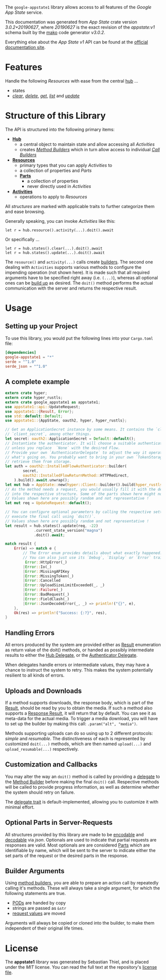 <!---
DO NOT EDIT !
This file was generated automatically from 'src/mako/api/README.md.mako'
DO NOT EDIT !
-->
The `google-appstate1` library allows access to all features of the *Google App State* service.

This documentation was generated from *App State* crate version *3.0.2+20190627*, where *20190627* is the exact revision of the *appstate:v1* schema built by the [mako](http://www.makotemplates.org/) code generator *v3.0.2*.

Everything else about the *App State* *v1* API can be found at the
[official documentation site](https://developers.google.com/games/services/web/api/states).
# Features

Handle the following *Resources* with ease from the central [hub](https://docs.rs/google-appstate1/3.0.2+20190627/google_appstate1/AppState) ... 

* states
 * [*clear*](https://docs.rs/google-appstate1/3.0.2+20190627/google_appstate1/api::StateClearCall), [*delete*](https://docs.rs/google-appstate1/3.0.2+20190627/google_appstate1/api::StateDeleteCall), [*get*](https://docs.rs/google-appstate1/3.0.2+20190627/google_appstate1/api::StateGetCall), [*list*](https://docs.rs/google-appstate1/3.0.2+20190627/google_appstate1/api::StateListCall) and [*update*](https://docs.rs/google-appstate1/3.0.2+20190627/google_appstate1/api::StateUpdateCall)




# Structure of this Library

The API is structured into the following primary items:

* **[Hub](https://docs.rs/google-appstate1/3.0.2+20190627/google_appstate1/AppState)**
    * a central object to maintain state and allow accessing all *Activities*
    * creates [*Method Builders*](https://docs.rs/google-appstate1/3.0.2+20190627/google_appstate1/client::MethodsBuilder) which in turn
      allow access to individual [*Call Builders*](https://docs.rs/google-appstate1/3.0.2+20190627/google_appstate1/client::CallBuilder)
* **[Resources](https://docs.rs/google-appstate1/3.0.2+20190627/google_appstate1/client::Resource)**
    * primary types that you can apply *Activities* to
    * a collection of properties and *Parts*
    * **[Parts](https://docs.rs/google-appstate1/3.0.2+20190627/google_appstate1/client::Part)**
        * a collection of properties
        * never directly used in *Activities*
* **[Activities](https://docs.rs/google-appstate1/3.0.2+20190627/google_appstate1/client::CallBuilder)**
    * operations to apply to *Resources*

All *structures* are marked with applicable traits to further categorize them and ease browsing.

Generally speaking, you can invoke *Activities* like this:

```Rust,ignore
let r = hub.resource().activity(...).doit().await
```

Or specifically ...

```ignore
let r = hub.states().clear(...).doit().await
let r = hub.states().update(...).doit().await
```

The `resource()` and `activity(...)` calls create [builders][builder-pattern]. The second one dealing with `Activities` 
supports various methods to configure the impending operation (not shown here). It is made such that all required arguments have to be 
specified right away (i.e. `(...)`), whereas all optional ones can be [build up][builder-pattern] as desired.
The `doit()` method performs the actual communication with the server and returns the respective result.

# Usage

## Setting up your Project

To use this library, you would put the following lines into your `Cargo.toml` file:

```toml
[dependencies]
google-appstate1 = "*"
serde = "^1.0"
serde_json = "^1.0"
```

## A complete example

```Rust
extern crate hyper;
extern crate hyper_rustls;
extern crate google_appstate1 as appstate1;
use appstate1::api::UpdateRequest;
use appstate1::{Result, Error};
use std::default::Default;
use appstate1::{AppState, oauth2, hyper, hyper_rustls};

// Get an ApplicationSecret instance by some means. It contains the `client_id` and 
// `client_secret`, among other things.
let secret: oauth2::ApplicationSecret = Default::default();
// Instantiate the authenticator. It will choose a suitable authentication flow for you, 
// unless you replace  `None` with the desired Flow.
// Provide your own `AuthenticatorDelegate` to adjust the way it operates and get feedback about 
// what's going on. You probably want to bring in your own `TokenStorage` to persist tokens and
// retrieve them from storage.
let auth = oauth2::InstalledFlowAuthenticator::builder(
        secret,
        oauth2::InstalledFlowReturnMethod::HTTPRedirect,
    ).build().await.unwrap();
let mut hub = AppState::new(hyper::Client::builder().build(hyper_rustls::HttpsConnector::with_native_roots().https_or_http().enable_http1().enable_http2().build()), auth);
// As the method needs a request, you would usually fill it with the desired information
// into the respective structure. Some of the parts shown here might not be applicable !
// Values shown here are possibly random and not representative !
let mut req = UpdateRequest::default();

// You can configure optional parameters by calling the respective setters at will, and
// execute the final call using `doit()`.
// Values shown here are possibly random and not representative !
let result = hub.states().update(req, -22)
             .current_state_version("magna")
             .doit().await;

match result {
    Err(e) => match e {
        // The Error enum provides details about what exactly happened.
        // You can also just use its `Debug`, `Display` or `Error` traits
         Error::HttpError(_)
        |Error::Io(_)
        |Error::MissingAPIKey
        |Error::MissingToken(_)
        |Error::Cancelled
        |Error::UploadSizeLimitExceeded(_, _)
        |Error::Failure(_)
        |Error::BadRequest(_)
        |Error::FieldClash(_)
        |Error::JsonDecodeError(_, _) => println!("{}", e),
    },
    Ok(res) => println!("Success: {:?}", res),
}

```
## Handling Errors

All errors produced by the system are provided either as [Result](https://docs.rs/google-appstate1/3.0.2+20190627/google_appstate1/client::Result) enumeration as return value of
the doit() methods, or handed as possibly intermediate results to either the 
[Hub Delegate](https://docs.rs/google-appstate1/3.0.2+20190627/google_appstate1/client::Delegate), or the [Authenticator Delegate](https://docs.rs/yup-oauth2/*/yup_oauth2/trait.AuthenticatorDelegate.html).

When delegates handle errors or intermediate values, they may have a chance to instruct the system to retry. This 
makes the system potentially resilient to all kinds of errors.

## Uploads and Downloads
If a method supports downloads, the response body, which is part of the [Result](https://docs.rs/google-appstate1/3.0.2+20190627/google_appstate1/client::Result), should be
read by you to obtain the media.
If such a method also supports a [Response Result](https://docs.rs/google-appstate1/3.0.2+20190627/google_appstate1/client::ResponseResult), it will return that by default.
You can see it as meta-data for the actual media. To trigger a media download, you will have to set up the builder by making
this call: `.param("alt", "media")`.

Methods supporting uploads can do so using up to 2 different protocols: 
*simple* and *resumable*. The distinctiveness of each is represented by customized 
`doit(...)` methods, which are then named `upload(...)` and `upload_resumable(...)` respectively.

## Customization and Callbacks

You may alter the way an `doit()` method is called by providing a [delegate](https://docs.rs/google-appstate1/3.0.2+20190627/google_appstate1/client::Delegate) to the 
[Method Builder](https://docs.rs/google-appstate1/3.0.2+20190627/google_appstate1/client::CallBuilder) before making the final `doit()` call. 
Respective methods will be called to provide progress information, as well as determine whether the system should 
retry on failure.

The [delegate trait](https://docs.rs/google-appstate1/3.0.2+20190627/google_appstate1/client::Delegate) is default-implemented, allowing you to customize it with minimal effort.

## Optional Parts in Server-Requests

All structures provided by this library are made to be [encodable](https://docs.rs/google-appstate1/3.0.2+20190627/google_appstate1/client::RequestValue) and 
[decodable](https://docs.rs/google-appstate1/3.0.2+20190627/google_appstate1/client::ResponseResult) via *json*. Optionals are used to indicate that partial requests are responses 
are valid.
Most optionals are are considered [Parts](https://docs.rs/google-appstate1/3.0.2+20190627/google_appstate1/client::Part) which are identifiable by name, which will be sent to 
the server to indicate either the set parts of the request or the desired parts in the response.

## Builder Arguments

Using [method builders](https://docs.rs/google-appstate1/3.0.2+20190627/google_appstate1/client::CallBuilder), you are able to prepare an action call by repeatedly calling it's methods.
These will always take a single argument, for which the following statements are true.

* [PODs][wiki-pod] are handed by copy
* strings are passed as `&str`
* [request values](https://docs.rs/google-appstate1/3.0.2+20190627/google_appstate1/client::RequestValue) are moved

Arguments will always be copied or cloned into the builder, to make them independent of their original life times.

[wiki-pod]: http://en.wikipedia.org/wiki/Plain_old_data_structure
[builder-pattern]: http://en.wikipedia.org/wiki/Builder_pattern
[google-go-api]: https://github.com/google/google-api-go-client

# License
The **appstate1** library was generated by Sebastian Thiel, and is placed 
under the *MIT* license.
You can read the full text at the repository's [license file][repo-license].

[repo-license]: https://github.com/Byron/google-apis-rsblob/main/LICENSE.md
